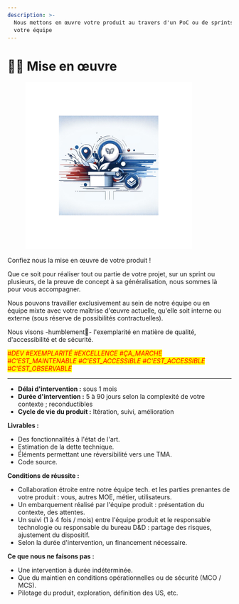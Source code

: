 ```yaml
---
description: >-
  Nous mettons en œuvre votre produit au travers d'un PoC ou de sprints avec
  votre équipe
---
```


# 👨‍💻 Mise en œuvre

<figure><img src="../../.gitbook/assets/offre_accompagnement_tech_dev.png" alt="Image offre développement" width="375"><figcaption></figcaption></figure>

Confiez nous la mise en œuvre de votre produit !

Que ce soit pour réaliser tout ou partie de votre projet, sur un sprint ou plusieurs, de la preuve de concept à sa généralisation, nous sommes là pour vous accompagner.

Nous pouvons travailler exclusivement au sein de notre équipe ou en équipe mixte avec votre maîtrise d'œuvre actuelle, qu'elle soit interne ou externe (sous réserve de possibilités contractuelles).

Nous visons -humblement🌟- l'exemplarité en matière de qualité, d'accessibilité et de sécurité.

_<mark style="color:red;">#DEV #EXEMPLARITÉ #EXCELLENCE #ÇA\_MARCHE #C'EST\_MAINTENABLE #C'EST\_ACCESSIBLE #C'EST\_ACCESSIBLE #C'EST\_OBSERVABLE</mark>_

***

* **Délai d'intervention :** sous 1 mois
* **Durée d'intervention :** 5 à 90 jours selon la complexité de votre contexte ; reconductibles
* **Cycle de vie du produit :** Itération, suivi, amélioration

**Livrables :**

* Des fonctionnalités à l'état de l'art.
* Estimation de la dette technique.
* Éléments permettant une réversibilité vers une TMA.
* Code source.

**Conditions de réussite :**

* Collaboration étroite entre notre équipe tech. et les parties prenantes de votre produit : vous, autres MOE, métier, utilisateurs.
* Un embarquement réalisé par l'équipe produit : présentation du contexte, des attentes.
* Un suivi (1 à 4 fois / mois) entre l'équipe produit et le responsable technologie ou responsable du bureau D\&D : partage des risques, ajustement du dispositif.
* Selon la durée d'intervention, un financement nécessaire.

**Ce que nous ne faisons pas :**

* Une intervention à durée indéterminée.
* Que du maintien en conditions opérationnelles ou de sécurité (MCO / MCS).
* Pilotage du produit, exploration, définition des US, etc.
